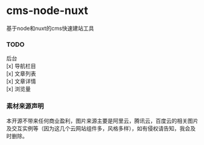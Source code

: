 # cms-node-nuxt
基于node和nuxt的cms快速建站工具

### TODO

后台  
[x] 导航栏目  
[x] 文章列表  
[x] 文章详情  
[x] 浏览量  

### 素材来源声明
本开源不带来任何商业盈利，图片来源主要是阿里云，腾讯云，百度云的相关图片及交互实例等（因为这几个云网站组件多，风格多样），如有侵权请告知，我会及时删除。
